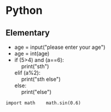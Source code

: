 # Python
## Elementary
* age = input("please enter your age")
* age = int(age)
* if (5>4) and (a==6):  
&emsp; print("sth")  
 elif (a%2):  
&emsp; print("sth else")  
 else:  
&emsp; print("else")

`import math   
math.sin(0.6)`
